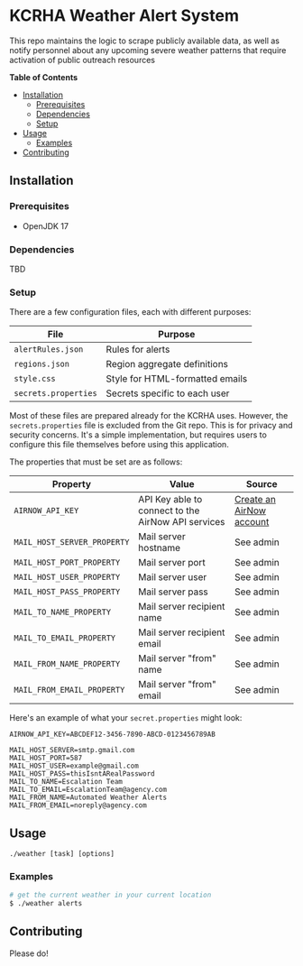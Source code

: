 # KCRHA Weather Alert System

This repo maintains the logic to scrape publicly available data, as well as notify personnel about any upcoming severe weather patterns that require activation of public outreach resources

**Table of Contents**
- [Installation](#installation)
  - [Prerequisites](#prerequisites)
  - [Dependencies](#dependencies)
  - [Setup](#setup)
- [Usage](#usage)
  - [Examples](#examples)
- [Contributing](#contributing)

## Installation
### Prerequisites
* OpenJDK 17

### Dependencies
TBD

### Setup

There are a few configuration files, each with different purposes:

| File                  | Purpose                         |
|-----------------------|---------------------------------|
| `alertRules.json`     | Rules for alerts                |
| `regions.json`        | Region aggregate definitions    |
| `style.css`           | Style for HTML-formatted emails |
| `secrets.properties`  | Secrets specific to each user   |

Most of these files are prepared already for the KCRHA uses. However, the `secrets.properties` file is excluded
from the Git repo. This is for privacy and security concerns. It's a simple implementation, but requires users 
to configure this file themselves before using this application.

The properties that must be set are as follows:

| Property                    | Value                                              | Source                                                                  |
|-----------------------------|----------------------------------------------------|-------------------------------------------------------------------------|
| `AIRNOW_API_KEY`            | API Key able to connect to the AirNow API services | [Create an AirNow account](https://docs.airnowapi.org/account/request/) |
| `MAIL_HOST_SERVER_PROPERTY` | Mail server hostname                               | See admin                                                               |
| `MAIL_HOST_PORT_PROPERTY`   | Mail server port                                   | See admin                                                               |
| `MAIL_HOST_USER_PROPERTY`   | Mail server user                                   | See admin                                                               |
| `MAIL_HOST_PASS_PROPERTY`   | Mail server pass                                   | See admin                                                               |
| `MAIL_TO_NAME_PROPERTY`     | Mail server recipient name                         | See admin                                                               |
| `MAIL_TO_EMAIL_PROPERTY`    | Mail server recipient email                        | See admin                                                               |
| `MAIL_FROM_NAME_PROPERTY`   | Mail server "from" name                            | See admin                                                               |
| `MAIL_FROM_EMAIL_PROPERTY`  | Mail server "from" email                           | See admin                                                               |

Here's an example of what your `secret.properties` might look:

```
AIRNOW_API_KEY=ABCDEF12-3456-7890-ABCD-0123456789AB

MAIL_HOST_SERVER=smtp.gmail.com
MAIL_HOST_PORT=587
MAIL_HOST_USER=example@gmail.com
MAIL_HOST_PASS=thisIsntARealPassword
MAIL_TO_NAME=Escalation Team
MAIL_TO_EMAIL=EscalationTeam@agency.com
MAIL_FROM_NAME=Automated Weather Alerts
MAIL_FROM_EMAIL=noreply@agency.com
```

## Usage

```console
./weather [task] [options]
```

### Examples

```bash
# get the current weather in your current location
$ ./weather alerts
```

## Contributing
Please do!
